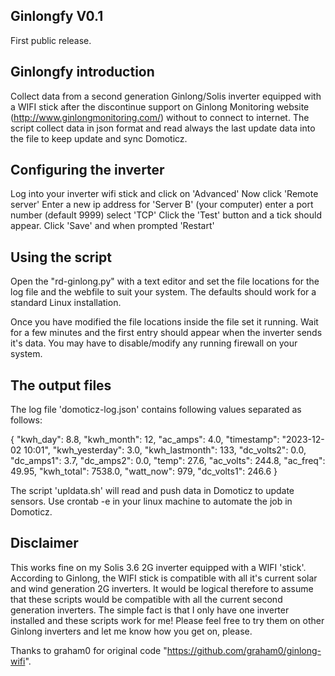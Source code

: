 
## Ginlongfy V0.1
First public release. 

## Ginlongfy introduction
Collect data from a second generation Ginlong/Solis inverter equipped with a WIFI stick after the discontinue support on Ginlong
Monitoring website (http://www.ginlongmonitoring.com/) without to connect to internet. The script collect data in json format and read always the last update data into the file to keep update and sync Domoticz.

## Configuring the inverter
Log into your inverter wifi stick and click on 'Advanced'
Now click 'Remote server'
Enter a new ip address for 'Server B' (your computer) enter a port number (default 9999) select 'TCP' 
Click the 'Test' button and a tick should appear.
Click 'Save' and when prompted 'Restart'

## Using the script
Open the "rd-ginlong.py" with a text editor and set the file locations for the log file and the 
webfile to suit your system. The defaults should work for a standard Linux installation. 

Once you have modified the file locations inside the file set it running. Wait for a few minutes and 
the first entry should appear when the inverter sends it's data. You may have to disable/modify any
running firewall on your system.

## The output files
The log file 'domoticz-log.json' contains following values separated as follows:

{
    "kwh_day": 8.8, 
    "kwh_month": 12, 
    "ac_amps": 4.0, 
    "timestamp": "2023-12-02 10:01", 
    "kwh_yesterday": 3.0, 
    "kwh_lastmonth": 133, 
    "dc_volts2": 0.0, 
    "dc_amps1": 3.7, 
    "dc_amps2": 0.0, 
    "temp": 27.6, 
    "ac_volts": 244.8, 
    "ac_freq": 49.95, 
    "kwh_total": 7538.0, 
    "watt_now": 979, 
    "dc_volts1": 246.6
}

The script 'upldata.sh' will read and push data in Domoticz to update sensors. Use crontab -e in your linux machine to automate the job in Domoticz.

## Disclaimer
This works fine on my Solis 3.6 2G inverter equipped with a WIFI 'stick'. According to Ginlong, the 
WIFI stick is compatible with all it's current solar and wind generation 2G inverters. It would be
logical therefore to assume that these scripts would be compatible with all the current second
generation inverters. The simple fact is that I only have one inverter installed and these scripts
work for me! Please feel free to try them on other Ginlong inverters and let me know how you get on,
please.

Thanks to graham0 for original code "https://github.com/graham0/ginlong-wifi".
